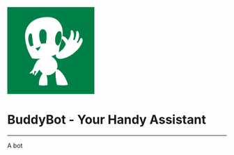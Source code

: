 <img src="assets/BuddyBot.jpg" width="200" height="200">

# BuddyBot - Your Handy Assistant

---

A bot
